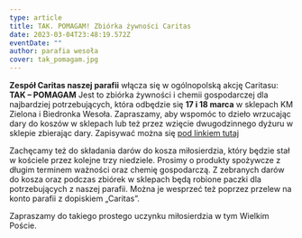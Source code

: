 ```yaml
---
type: article
title: TAK. POMAGAM! Zbiórka żywności Caritas
date: 2023-03-04T23:48:19.572Z
eventDate: ""
author: parafia wesoła
cover: tak_pomagam.jpg
---
```

<!--StartFragment-->

**Zespół Caritas naszej parafii** włącza się w ogólnopolską akcję Caritasu: **TAK – POMAGAM** Jest to zbiórka żywności i chemii gospodarczej dla najbardziej potrzebujących, która odbędzie się **17 i 18 marca** w sklepach KM Zielona i Biedronka Wesoła. Zapraszamy, aby wspomóc to dzieło wrzucając dary do koszów w sklepach lub też przez wzięcie dwugodzinnego dyżuru w sklepie zbierając dary. Zapisywać można się [pod linkiem tutaj](https://docs.google.com/spreadsheets/d/1RSpQCfjW1IYQPEgxafVDc_ZMkK5856uv/edit?usp=sharing&ouid=115763822647869875000&rtpof=true&sd=true)

Zachęcamy też do składania darów do kosza miłosierdzia, który będzie stał w kościele przez kolejne trzy niedziele. Prosimy o produkty spożywcze z długim terminem ważności oraz chemię gospodarczą. Z zebranych darów do kosza oraz podczas zbiórek w sklepach będą robione paczki dla potrzebujących z naszej parafii. Można je wesprzeć też poprzez przelew na konto parafii z dopiskiem „Caritas”.

Zapraszamy do takiego prostego uczynku miłosierdzia w tym Wielkim Poście.

<!--EndFragment-->
